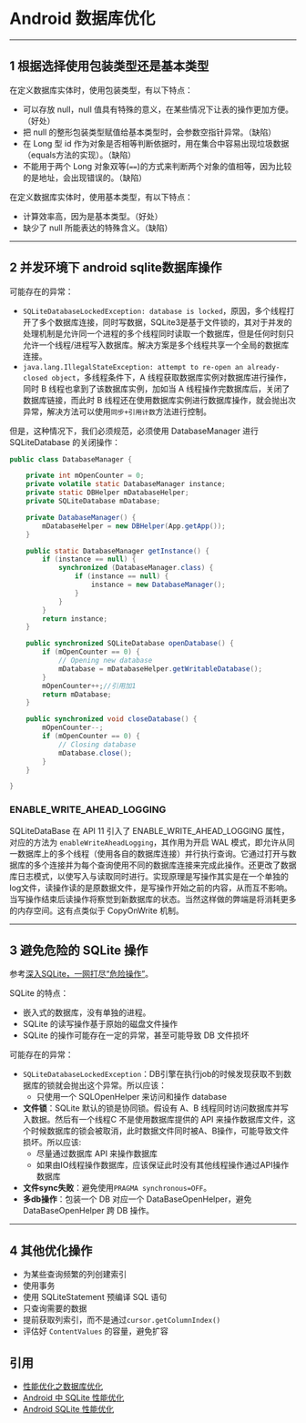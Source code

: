 # Android 数据库优化

---
## 1 根据选择使用包装类型还是基本类型

在定义数据库实体时，使用包装类型，有以下特点：

- 可以存放 null，null 值具有特殊的意义，在某些情况下让表的操作更加方便。（好处）
- 把 null 的整形包装类型赋值给基本类型时，会参数空指针异常。（缺陷）
- 在 Long 型 id 作为对象是否相等判断依据时，用在集合中容易出现垃圾数据（equals方法的实现）。（缺陷）
- 不能用于两个 Long 对象双等(`==`)的方式来判断两个对象的值相等，因为比较的是地址，会出现错误的。（缺陷）

在定义数据库实体时，使用基本类型，有以下特点：

- 计算效率高，因为是基本类型。（好处）
- 缺少了 null 所能表达的特殊含义。（缺陷）


---
## 2 并发环境下 android sqlite数据库操作

可能存在的异常：

- `SQLiteDatabaseLockedException: database is locked`，原因，多个线程打开了多个数据库连接，同时写数据，SQLite3是基于文件锁的，其对于并发的处理机制是允许同一个进程的多个线程同时读取一个数据库，但是任何时刻只允许一个线程/进程写入数据库。解决方案是多个线程共享一个全局的数据库连接。
- `java.lang.IllegalStateException: attempt to re-open an already-closed object`，多线程条件下，A 线程获取数据库实例对数据库进行操作，同时 B 线程也拿到了该数据库实例，加如当 A 线程操作完数据库后，关闭了数据库链接，而此时 B 线程还在使用数据库实例进行数据库操作，就会抛出次异常，解决方法可以使用`同步+引用计数`方法进行控制。

但是，这种情况下，我们必须规范，必须使用 DatabaseManager 进行 SQLiteDatabase 的关闭操作：

```java
public class DatabaseManager {

    private int mOpenCounter = 0;
    private volatile static DatabaseManager instance;
    private static DBHelper mDatabaseHelper;
    private SQLiteDatabase mDatabase;

    private DatabaseManager() {
        mDatabaseHelper = new DBHelper(App.getApp());
    }

    public static DatabaseManager getInstance() {
        if (instance == null) {
            synchronized (DatabaseManager.class) {
                if (instance == null) {
                    instance = new DatabaseManager();
                }
            }
        }
        return instance;
    }

    public synchronized SQLiteDatabase openDatabase() {
        if (mOpenCounter == 0) {
            // Opening new database
            mDatabase = mDatabaseHelper.getWritableDatabase();
        }
        mOpenCounter++;//引用加1
        return mDatabase;
    }

    public synchronized void closeDatabase() {
        mOpenCounter--;
        if (mOpenCounter == 0) {
            // Closing database
            mDatabase.close();
        }
    }

}
```

### ENABLE_WRITE_AHEAD_LOGGING

SQLiteDataBase 在 API 11 引入了 ENABLE_WRITE_AHEAD_LOGGING 属性，对应的方法为 `enableWriteAheadLogging`，其作用为开启 WAL 模式，即允许从同一数据库上的多个线程（使用各自的数据库连接）并行执行查询。它通过打开与数据库的多个连接并为每个查询使用不同的数据库连接来完成此操作。还更改了数据库日志模式，以使写入与读取同时进行。实现原理是写操作其实是在一个单独的log文件，读操作读的是原数据文件，是写操作开始之前的内容，从而互不影响。当写操作结束后读操作将察觉到新数据库的状态。当然这样做的弊端是将消耗更多的内存空间。这有点类似于 CopyOnWrite 机制。

---
## 3 避免危险的 SQLite 操作

参考[深入SQLite，一网打尽“危险操作”](https://zhuanlan.zhihu.com/p/36218222)。

SQLite 的特点：

- 嵌入式的数据库，没有单独的进程。
- SQLite 的读写操作基于原始的磁盘文件操作
- SQLite 的操作可能存在一定的异常，甚至可能导致 DB 文件损坏

可能存在的异常：

- `SQLiteDatabaseLockedException`：DB引擎在执行job的时候发现获取不到数据库的锁就会抛出这个异常。所以应该：
    - 只使用一个 SQLOpenHelper 来访问和操作 database
- **文件锁**：SQLite 默认的锁是协同锁。假设有 A、B 线程同时访问数据库并写入数据。然后有一个线程C 不是使用数据库提供的 API 来操作数据库文件，这个时候数据库的锁会被取消，此时数据文件同时被A、B操作，可能导致文件损坏。所以应该:
    - 尽量通过数据库 API 来操作数据库
    - 如果由IO线程操作数据库，应该保证此时没有其他线程操作通过API操作数据库
- **文件sync失败**：避免使用`PRAGMA synchronous=OFF`。
- **多db操作**：包装一个 DB 对应一个 DataBaseOpenHelper，避免 DataBaseOpenHelper 跨 DB 操作。

---
## 4 其他优化操作

- 为某些查询频繁的列创建索引
- 使用事务
- 使用 SQLiteStatement 预编译 SQL 语句
- 只查询需要的数据
- 提前获取列索引，而不是通过`cursor.getColumnIndex()`
- 评估好 `ContentValues` 的容量，避免扩容

## 引用

- [性能优化之数据库优化](http://www.trinea.cn/android/database-performance/)
- [Android 中 SQLite 性能优化](https://droidyue.com/blog/2015/12/13/android-sqlite-tuning/)
- [Android SQLite 性能优化](http://www.mricefox.com/2016/03/28/android-sqlite-optimize/)